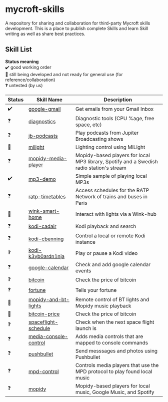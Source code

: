 # mycroft-skills
A repository for sharing and collaboration for third-party Mycroft skills  
development.  This is a place to publish complete Skills and learn Skill  
writing as well as share best practices.

## Skill List

**Status meaning**  
:heavy_check_mark: good working order  
:construction:     still being developed and not ready for general use (for reference/collaboration)  
:question:         untested (by us)


| Status              | Skill Name                                                     | Description                                                                              |  
| ------------------- | -------------------------------------------------------------- | -------------------------------------                                                    |  
| :heavy_check_mark:  | [google-gmail](../../wiki/SKILL-google-gmail)                  | Get emails from your Gmail Inbox                                                         |  
| :question:          | [diagnostics](../../wiki/SKILL-diagnostics)                    | Diagnostic tools (CPU %age, free space, etc)                                             |
| :question:          | [jb-podcasts](../../wiki/SKILL-Jupiter-Broadcasting-Podcasts)  | Play podcasts from Jupiter Broadcasting shows                                            |
| :construction:      | [milight](../../wiki/SKILL-milight)                            | Lighting control using MiLight                                                           |
| :question:          | [mopidy-media-player](../../wiki/SKILL-Mopidy-Media-Players)   | Mopidy-based players for local MP3 library, Spotify and a Swedish radio station's stream |
| :heavy_check_mark:  | [mp3-demo](../../wiki/SKILL-mp3-demo)                          | Simple sample of playing local MP3s                                                      |
| :question:          | [ratp-timetables](../../wiki/SKILL-ratp-timetables)            | Access schedules for the RATP Network of trains and buses in Paris                       |
| :construction:      | [wink-smart-home](../../wiki/SKILL-wink)                       | Interact with lights via a Wink-hub                                                      |  
| :question:          | [kodi-cadair](../../wiki/SKILL-cadair-kodi)                    | Kodi playback and search                                                                 |
| :question:          | [kodi-cbenning](../../wiki/SKILL-cbenning-kodi)                | Control a local or remote Kodi instance                                                  |
| :question:          | [kodi-k3yb0ardn1nja](../../wiki/SKILL-kodi-k3yb0ardn1nja)      | Play or pause a Kodi video                                                               | 
| :question:          | [google-calendar](../../wiki/SKILL-google-calendar)            | Check and add google calendar events                                                     |
| :question:          | [bitcoin](../../wiki/SKILL-bitcoin)                            | Check the price of bitcoin                                                               |
| :question:          | [fortune](../../wiki/SKILL-fortune)                            | Tells your fortune                                                                       |
| :construction:      | [mopidy-and-bt-lights](../../wiki/SKILL-mopidy-and-bt-lights)  | Remote control of BT lights and Mopidy music playback                                    |
| :construction:      | [bitcoin-price](../../wiki/SKILL-bitcoin-price)                | Check the price of bitcoin                                                               |
| :question:          | [spaceflight-schedule](../../wiki/SKILL-spaceflight-schedule)  | Check when the next space flight launch is                                               |
| :question:          | [media-console-control](../../wiki/SKILL-media-console-control)| Adds media controls that are mapped to console commands                                  |
| :question:          | [pushbullet](../../wiki/SKILL-pushbullet)                      | Send messsages and photos using Pushbullet                                               |
| :question:          | [mpd-control](../../wiki/SKILL-mpd-control)                    | Controls media players that use the MPD  protocol to play found local music              |
| :question:          | [mopidy](../../wiki/SKILL-mopidy)                              | Mopidy-based players for local music, Google Music, and Spotify                          |
